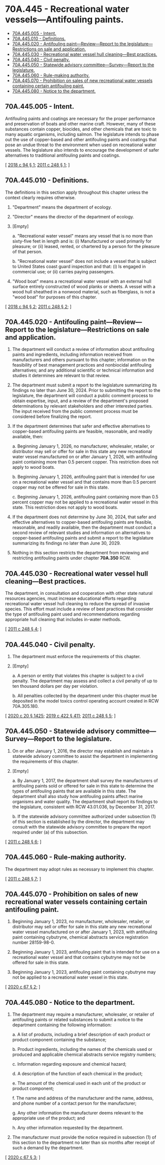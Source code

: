 # 70A.445 - Recreational water vessels—Antifouling paints.
* [70A.445.005 - Intent.](#70a445005---intent)
* [70A.445.010 - Definitions.](#70a445010---definitions)
* [70A.445.020 - Antifouling paint—Review—Report to the legislature—Restrictions on sale and application.](#70a445020---antifouling-paintreviewreport-to-the-legislaturerestrictions-on-sale-and-application)
* [70A.445.030 - Recreational water vessel hull cleaning—Best practices.](#70a445030---recreational-water-vessel-hull-cleaningbest-practices)
* [70A.445.040 - Civil penalty.](#70a445040---civil-penalty)
* [70A.445.050 - Statewide advisory committee—Survey—Report to the legislature.](#70a445050---statewide-advisory-committeesurveyreport-to-the-legislature)
* [70A.445.060 - Rule-making authority.](#70a445060---rule-making-authority)
* [70A.445.070 - Prohibition on sales of new recreational water vessels containing certain antifouling paint.](#70a445070---prohibition-on-sales-of-new-recreational-water-vessels-containing-certain-antifouling-paint)
* [70A.445.080 - Notice to the department.](#70a445080---notice-to-the-department)
## 70A.445.005 - Intent.
Antifouling paints and coatings are necessary for the proper performance and preservation of boats and other marine craft. However, many of these substances contain copper, biocides, and other chemicals that are toxic to many aquatic organisms, including salmon. The legislature intends to phase out the use of copper-based and other antifouling paints and coatings that pose an undue threat to the environment when used on recreational water vessels. The legislature also intends to encourage the development of safer alternatives to traditional antifouling paints and coatings.

\[ [2018 c 94 § 1](http://lawfilesext.leg.wa.gov/biennium/2017-18/Pdf/Bills/Session%20Laws/House/2634-S.SL.pdf?cite=2018%20c%2094%20§%201); [2011 c 248 § 1](http://lawfilesext.leg.wa.gov/biennium/2011-12/Pdf/Bills/Session%20Laws/Senate/5436-S.SL.pdf?cite=2011%20c%20248%20§%201); \]

## 70A.445.010 - Definitions.
The definitions in this section apply throughout this chapter unless the context clearly requires otherwise.

1. "Department" means the department of ecology.

2. "Director" means the director of the department of ecology.

3. [Empty]

    a.  "Recreational water vessel" means any vessel that is no more than sixty-five feet in length and is: (i) Manufactured or used primarily for pleasure; or (ii) leased, rented, or chartered by a person for the pleasure of that person.

    b.  "Recreational water vessel" does not include a vessel that is subject to United States coast guard inspection and that: (i) Is engaged in commercial use; or (ii) carries paying passengers.

4. "Wood boat" means a recreational water vessel with an external hull surface entirely constructed of wood planks or sheets. A vessel with a wood hull sheathed in a nonwood material, such as fiberglass, is not a "wood boat" for purposes of this chapter.

\[ [2018 c 94 § 2](http://lawfilesext.leg.wa.gov/biennium/2017-18/Pdf/Bills/Session%20Laws/House/2634-S.SL.pdf?cite=2018%20c%2094%20§%202); [2011 c 248 § 2](http://lawfilesext.leg.wa.gov/biennium/2011-12/Pdf/Bills/Session%20Laws/Senate/5436-S.SL.pdf?cite=2011%20c%20248%20§%202); \]

## **70A.445.020 - Antifouling paint—Review—Report to the legislature—Restrictions on sale and application.**
1. The department will conduct a review of information about antifouling paints and ingredients, including information received from manufacturers and others pursuant to this chapter; information on the feasibility of best management practices and nonbiocidal antifouling alternatives; and any additional scientific or technical information and studies it determines are relevant to that review.

2. The department must submit a report to the legislature summarizing its findings no later than June 30, 2024. Prior to submitting the report to the legislature, the department will conduct a public comment process to obtain expertise, input, and a review of the department's proposed determinations by relevant stakeholders and other interested parties. The input received from the public comment process must be considered before finalizing the report.

3. If the department determines that safer and effective alternatives to copper-based antifouling paints are feasible, reasonable, and readily available, then:

    a. Beginning January 1, 2026, no manufacturer, wholesaler, retailer, or distributor may sell or offer for sale in this state any new recreational water vessel manufactured on or after January 1, 2026, with antifouling paint containing more than 0.5 percent copper. This restriction does not apply to wood boats.

    b. Beginning January 1, 2026, antifouling paint that is intended for use on a recreational water vessel and that contains more than 0.5 percent copper may not be offered for sale in this state.

    c. Beginning January 1, 2026, antifouling paint containing more than 0.5 percent copper may not be applied to a recreational water vessel in this state. This restriction does not apply to wood boats.

4. If the department does not determine by June 30, 2024, that safer and effective alternatives to copper-based antifouling paints are feasible, reasonable, and readily available, then the department must conduct a second review of relevant studies and information on alternatives to copper-based antifouling paints and submit a report to the legislature summarizing its findings no later than June 30, 2029.

5. Nothing in this section restricts the department from reviewing and restricting antifouling paints under chapter **70A.350** RCW.

## 70A.445.030 - Recreational water vessel hull cleaning—Best practices.
The department, in consultation and cooperation with other state natural resources agencies, must increase educational efforts regarding recreational water vessel hull cleaning to reduce the spread of invasive species. This effort must include a review of best practices that consider the type of antifouling paint used and recommendations regarding appropriate hull cleaning that includes in-water methods.

\[ [2011 c 248 § 4](http://lawfilesext.leg.wa.gov/biennium/2011-12/Pdf/Bills/Session%20Laws/Senate/5436-S.SL.pdf?cite=2011%20c%20248%20§%204); \]

## 70A.445.040 - Civil penalty.
1. The department must enforce the requirements of this chapter.

2. [Empty]

    a.  A person or entity that violates this chapter is subject to a civil penalty. The department may assess and collect a civil penalty of up to ten thousand dollars per day per violation.

    b.  All penalties collected by the department under this chapter must be deposited in the model toxics control operating account created in RCW 70A.305.180.

\[ [2020 c 20 § 1425](http://lawfilesext.leg.wa.gov/biennium/2019-20/Pdf/Bills/Session%20Laws/House/2246-S.SL.pdf?cite=2020%20c%2020%20§%201425); [2019 c 422 § 411](http://lawfilesext.leg.wa.gov/biennium/2019-20/Pdf/Bills/Session%20Laws/Senate/5993-S.SL.pdf?cite=2019%20c%20422%20§%20411); [2011 c 248 § 5](http://lawfilesext.leg.wa.gov/biennium/2011-12/Pdf/Bills/Session%20Laws/Senate/5436-S.SL.pdf?cite=2011%20c%20248%20§%205); \]

## 70A.445.050 - Statewide advisory committee—Survey—Report to the legislature.
1. On or after January 1, 2016, the director may establish and maintain a statewide advisory committee to assist the department in implementing the requirements of this chapter.

2. [Empty]

    a.  By January 1, 2017, the department shall survey the manufacturers of antifouling paints sold or offered for sale in this state to determine the types of antifouling paints that are available in this state. The department shall also study how antifouling paints affect marine organisms and water quality. The department shall report its findings to the legislature, consistent with RCW 43.01.036, by December 31, 2017.

    b.  If the statewide advisory committee authorized under subsection (1) of this section is established by the director, the department may consult with the statewide advisory committee to prepare the report required under (a) of this subsection.

\[ [2011 c 248 § 6](http://lawfilesext.leg.wa.gov/biennium/2011-12/Pdf/Bills/Session%20Laws/Senate/5436-S.SL.pdf?cite=2011%20c%20248%20§%206); \]

## 70A.445.060 - Rule-making authority.
The department may adopt rules as necessary to implement this chapter.

\[ [2011 c 248 § 7](http://lawfilesext.leg.wa.gov/biennium/2011-12/Pdf/Bills/Session%20Laws/Senate/5436-S.SL.pdf?cite=2011%20c%20248%20§%207); \]

## 70A.445.070 - Prohibition on sales of new recreational water vessels containing certain antifouling paint.
1. Beginning January 1, 2023, no manufacturer, wholesaler, retailer, or distributor may sell or offer for sale in this state any new recreational water vessel manufactured on or after January 1, 2023, with antifouling paint containing cybutryne, chemical abstracts service registration number 28159-98-0.

2. Beginning January 1, 2023, antifouling paint that is intended for use on a recreational water vessel and that contains cybutryne may not be offered for sale in this state.

3. Beginning January 1, 2023, antifouling paint containing cybutryne may not be applied to a recreational water vessel in this state.

\[ [2020 c 67 § 2](http://lawfilesext.leg.wa.gov/biennium/2019-20/Pdf/Bills/Session%20Laws/Senate/6210-S.SL.pdf?cite=2020%20c%2067%20§%202); \]

## 70A.445.080 - Notice to the department.
1. The department may require a manufacturer, wholesaler, or retailer of antifouling paints or related substances to submit a notice to the department containing the following information:

    a.  A list of products, including a brief description of each product or product component containing the substance;

    b.  Product ingredients, including the names of the chemicals used or produced and applicable chemical abstracts service registry numbers;

    c.  Information regarding exposure and chemical hazard;

    d.  A description of the function of each chemical in the product;

    e.  The amount of the chemical used in each unit of the product or product component;

    f.  The name and address of the manufacturer and the name, address, and phone number of a contact person for the manufacturer;

    g.  Any other information the manufacturer deems relevant to the appropriate use of the product; and

    h.  Any other information requested by the department.

2. The manufacturer must provide the notice required in subsection (1) of this section to the department no later than six months after receipt of such a demand by the department.

\[ [2020 c 67 § 3](http://lawfilesext.leg.wa.gov/biennium/2019-20/Pdf/Bills/Session%20Laws/Senate/6210-S.SL.pdf?cite=2020%20c%2067%20§%203); \]

